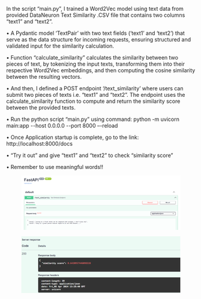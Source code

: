 In the script “main.py”, I trained a Word2Vec model using text data from provided DataNeuron Text
Similarity .CSV file that contains two columns “text1” and “text2”.


• A Pydantic model ‘TextPair’ with two text fields (‘text1’ and ‘text2’) that serve as the data structure for
incoming requests, ensuring structured and validated input for the similarity calculation.


• Function “calculate_similarity” calculates the similarity between two pieces of text, by tokenizing
the input texts, transforming them into their respective Word2Vec embeddings, and then computing
the cosine similarity between the resulting vectors.


• And then, I defined a POST endpoint ‘/text_similarity’ where users can submit two pieces of texts i.e.
“text1” and “text2”. The endpoint uses the calculate_similarity function to compute and return the
similarity score between the provided texts.


• Run the python script “main.py” using command:
python -m uvicorn main:app --host 0.0.0.0 --port 8000 –-reload


• Once Application startup is complete, go to the link:
http://localhost:8000/docs


• “Try it out” and give “text1” and “text2” to check “similarity score”

• Remember to use meaningful words!!

<figure class="half">
    <img src="request.png">
</figure>

<figure class="half">
    <img src="response.png">
</figure>
